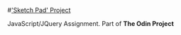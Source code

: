 #['Sketch Pad' Project](http://www.theodinproject.com/web-development-101/javascript-and-jquery)

JavaScript/JQuery Assignment. Part of **The Odin Project**